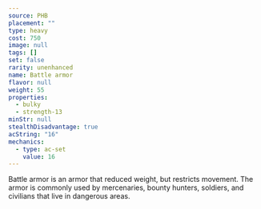 ```yaml
---
source: PHB
placement: ""
type: heavy
cost: 750
image: null
tags: []
set: false
rarity: unenhanced
name: Battle armor
flavor: null
weight: 55
properties:
  - bulky
  - strength-13
minStr: null
stealthDisadvantage: true
acString: "16"
mechanics:
  - type: ac-set
    value: 16
---
```

Battle armor is an armor that reduced weight, but restricts movement. The armor is commonly used by mercenaries, bounty hunters, soldiers, and civilians that live in dangerous areas.